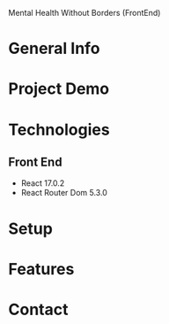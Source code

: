 Mental Health Without Borders (FrontEnd)

# General Info
# Project Demo
# Technologies

## Front End
- React 17.0.2
- React Router Dom 5.3.0
    

# Setup
# Features
# Contact


